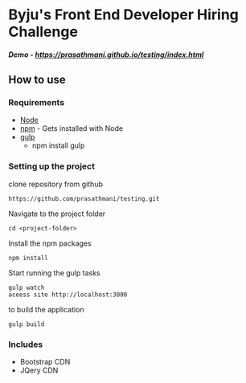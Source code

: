 # Byju's Front End Developer Hiring Challenge

##### Demo - https://prasathmani.github.io/testing/index.html

## How to use

### Requirements
- [Node](https://nodejs.org/en/)
- [npm]() - Gets installed with Node
- [gulp](http://gulpjs.com/) 
	- npm install gulp

### Setting up the project

clone repository from github
```
https://github.com/prasathmani/testing.git
```

Navigate to the project folder
```
cd <project-folder>
```
Install the npm packages
```
npm install
```
Start running the gulp tasks
```
gulp watch
aceess site http://localhost:3000
```

to build the application
```
gulp build
```

### Includes
* Bootstrap CDN
* JQery CDN



